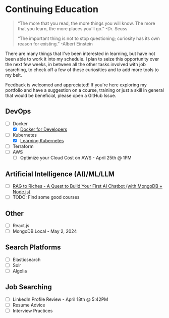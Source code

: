 # Continuing Education

> “The more that you read, the more things you will know. The more that you learn, the more places you’ll go.” -Dr. Seuss
>
> “The important thing is not to stop questioning; curiosity has its own reason for existing.” -Albert Einstein

There are many things that I've been interested in learning, but have not been able to work it into my schedule.  I plan to seize this opportunity over the next few weeks, in between all the other tasks involved with job searching, to check off a few of these curiosities and to add more tools to my belt.

Feedback is welcomed and appreciated!  If you're here exploring my portfolio and have a suggestion on a course, training or just a skill in general that would be beneficial, please open a GitHub Issue.

## DevOps

- [ ] Docker
  - [x] [Docker for Developers](https://www.linkedin.com/learning/certificates/24d7b690b4ea39361dbdb6d9c3b768ce5b0c7409145403168f8365b0ca3351dc)
- [ ] Kubernetes
  - [x] [Learning Kubernetes](https://www.linkedin.com/learning/certificates/3e5721b8a0333fdb51b1fe6a18b74314b26082b6b9da21841dd0002d6da889b0)
- [ ] Terraform
- [ ] AWS
  - [ ] Optimize your Cloud Cost on AWS - April 25th @ 1PM

## Artificial Intelligence (AI)/ML/LLM

- [ ] [RAG to Riches - A Quest to Build Your First AI Chatbot (with MongoDB + Node.js)](https://www.linkedin.com/events/ragtoriches-aquesttobuildingyou7183129083503910913/theater/)
- [ ] TODO: Find some good courses

## Other

- [ ] React.js
- [ ] MongoDB.Local - May 2, 2024

## Search Platforms

- [ ] Elasticsearch
- [ ] Solr
- [ ] Algolia

## Job Searching

- [ ] LinkedIn Profile Review - April 18th @ 5:42PM
- [ ] Resume Advice
- [ ] Interview Practices
